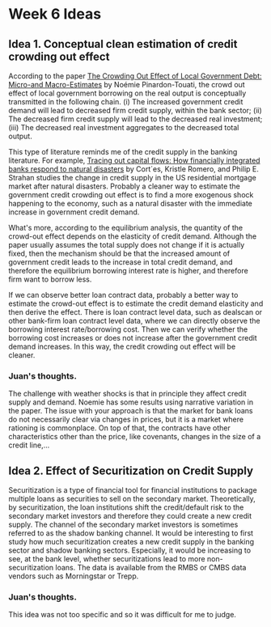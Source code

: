 # Week 6 Ideas

## Idea 1. Conceptual clean estimation of credit crowding out effect

According to the paper [The Crowding Out Effect of Local Government Debt: Micro-and Macro-Estimates](https://npinardontouati.github.io/files/JMP_PinardonTouati_live.pdf) by Noémie Pinardon-Touati, the crowd out effect of local government borrowing on the real output is conceptually transmitted in the following chain. (i) The increased government credit demand will lead to decreased firm credit supply, within the bank sector; (ii) The decreased firm credit supply will lead to the decreased real investment; (iii) The decreased real investment aggregates to the decreased total output.

This type of literature reminds me of the credit supply in the banking literature. For example, [Tracing out capital flows: How financially integrated banks respond to natural disasters](https://www.sciencedirect.com/science/article/pii/S0304405X17300806) by Cort´es, Kristle Romero, and Philip E. Strahan studies the change in credit supply in the US residential mortgage market after natural disasters. Probably a cleaner way to estimate the government credit crowding out effect is to find a more exogenous shock happening to the economy, such as a natural disaster with the immediate increase in government credit demand.

What's more, according to the equilibrium analysis, the quantity of the crowd-out effect depends on the elasticity of credit demand. Although the paper usually assumes the total supply does not change if it is actually fixed, then the mechanism should be that the increased amount of government credit leads to the increase in total credit demand, and therefore the equilibrium borrowing interest rate is higher, and therefore firm want to borrow less.

If we can observe better loan contract data, probably a better way to estimate the crowd-out effect is to estimate the credit demand elasticity and then derive the effect. There is loan contract level data, such as dealscan or other bank-firm loan contract level data, where we can directly observe the borrowing interest rate/borrowing cost. Then we can verify whether the borrowing cost increases or does not increase after the government credit demand increases. In this way, the credit crowding out effect will be cleaner.

### Juan's thoughts.

The challenge with weather shocks is that in principle they affect credit supply and demand. Noemie has some results using narrative variation in the paper. The issue with your approach is that the market for bank loans do not necessarily clear via changes in prices, but it is a market where rationing is commonplace. On top of that, the contracts have other characteristics other than the price, like covenants, changes in the size of a credit line,...

## Idea 2. Effect of Securitization on Credit Supply

Securitization is a type of financial tool for financial institutions to package multiple loans as securities to sell on the secondary market. Theoretically, by securitization, the loan institutions shift the credit/default risk to the secondary market investors and therefore they could create a new credit supply. The channel of the secondary market investors is sometimes referred to as the shadow banking channel. It would be interesting to first study how much securitization creates a new credit supply in the banking sector and shadow banking sectors. Especially, it would be increasing to see, at the bank level, whether securitizations lead to more non-securitization loans. The data is available from the RMBS or CMBS data vendors such as Morningstar or Trepp.

### Juan's thoughts.

This idea was not too specific and so it was difficult for me to judge.
